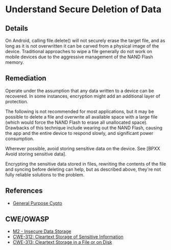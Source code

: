 # Understand Secure Deletion of Data

## Details

On Android, calling file.delete() will not securely erase the target file, and as long as it is not overwritten it can be carved from a physical image of the device. Traditional approaches to wipe a file generally do not work on mobile devices due to the aggressive management of the NAND Flash memory.

## Remediation

Operate under the assumption that any data written to a device can be recovered. In some instances, encryption might add an additional layer of protection.

The following is not recommended for most applications, but it may be possible to delete a file and overwrite all available space with a large file (which would force the NAND Flash to erase all unallocated space). Drawbacks of this technique include wearing out the NAND Flash, causing the app and the entire device to respond slowly, and significant power consumption.

Wherever possible, avoid storing sensitive data on the device. See [BPXX Avoid storing sensitive data].

Encrypting the sensitive data stored in files, rewriting the contents of the file and syncing before deleting can help, but as described above, they're not fully reliable solutions to the problem.

## References

 * [General Purpose Cypto](https://developer.apple.com/library/mac/documentation/security/conceptual/cryptoservices/GeneralPurposeCrypto/GeneralPurposeCrypto.html)

## CWE/OWASP

 * [M2 - Insecure Data Storage](https://www.owasp.org/index.php/Mobile_Top_10_2016-M2-Insecure_Data_Storage)
 * [CWE-312: Cleartext Storage of Sensitive Information](http://cwe.mitre.org/data/definitions/312.html)
 * [CWE-313: Cleartext Storage in a File or on Disk](http://cwe.mitre.org/data/definitions/313.html)
